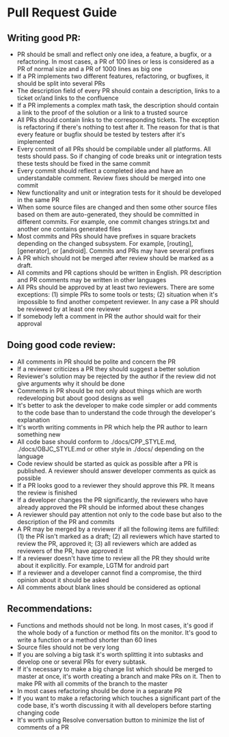 # Pull Request Guide

## Writing good PR:

- PR should be small and reflect only one idea, a feature, a bugfix, or a refactoring. In most cases, a PR of 100 lines or less is considered as a PR of normal size and a PR of 1000 lines as big one
- If a PR implements two different features, refactoring, or bugfixes, it should be split into several PRs
- The description field of every PR should contain a description, links to a ticket or/and links to the confluence
- If a PR implements a complex math task, the description should contain a link to the proof of the solution or a link to a trusted source
- All PRs should contain links to the corresponding tickets. The exception is refactoring if there's nothing to test after it. The reason for that is that every feature or bugfix should be tested by testers after it's implemented
- Every commit of all PRs should be compilable under all platforms. All tests should pass. So if changing of code breaks unit or integration tests these tests should be fixed in the same commit
- Every commit should reflect a completed idea and have an understandable comment. Review fixes should be merged into one commit
- New functionality and unit or integration tests for it should be developed in the same PR
- When some source files are changed and then some other source files based on them are auto-generated, they should be committed in different commits. For example, one commit changes strings.txt and another one contains generated files
- Most commits and PRs should have prefixes in square brackets depending on the changed subsystem. For example, [routing], [generator], or [android]. Commits and PRs may have several prefixes
- A PR which should not be merged after review should be marked as a draft.
- All commits and PR captions should be written in English. PR description and PR comments may be written in other languages
- All PRs should be approved by at least two reviewers. There are some exceptions: (1) simple PRs to some tools or tests; (2) situation when it's impossible to find another competent reviewer. In any case a PR should be reviewed by at least one reviewer
- If somebody left a comment in PR the author should wait for their approval

## Doing good code review:

- All comments in PR should be polite and concern the PR
- If a reviewer criticizes a PR they should suggest a better solution
- Reviewer's solution may be rejected by the author if the review did not give arguments why it should be done
- Comments in PR should be not only about things which are worth redeveloping but about good designs as well
- It's better to ask the developer to make code simpler or add comments to the code base than to understand the code through the developer's explanation
- It's worth writing comments in PR which help the PR author to learn something new
- All code base should conform to ./docs/CPP_STYLE.md, ./docs/OBJC_STYLE.md or other style in ./docs/ depending on the language
- Code review should be started as quick as possible after a PR is published. A reviewer should answer developer comments as quick as possible
- If a PR looks good to a reviewer they should approve this PR. It means the review is finished
- If a developer changes the PR significantly, the reviewers who have already approved the PR should be informed about these changes
- A reviewer should pay attention not only to the code base but also to the description of the PR and commits
- A PR may be merged by a reviewer if all the following items are fulfilled: (1) the PR isn't marked as a draft; (2) all reviewers which have started to review the PR, approved it; (3) all reviewers which are added as reviewers of the PR, have approved it
- If a reviewer doesn't have time to review all the PR they should write about it explicitly. For example, LGTM for android part
- If a reviewer and a developer cannot find a compromise, the third opinion about it should be asked
- All comments about blank lines should be considered as optional

## Recommendations:

- Functions and methods should not be long. In most cases, it's good if the whole body of a function or method fits on the monitor. It's good to write a function or a method shorter than 60 lines
- Source files should not be very long
- If you are solving a big task it's worth splitting it into subtasks and develop one or several PRs for every subtask.
- If it's necessary to make a big change list which should be merged to master at once, it's worth creating a branch and make PRs on it. Then to make PR with all commits of the branch to the master
- In most cases refactoring should be done in a separate PR
- If you want to make a refactoring which touches a significant part of the code base, it's worth discussing it with all developers before starting changing code
- It's worth using Resolve conversation button to minimize the list of comments of a PR
